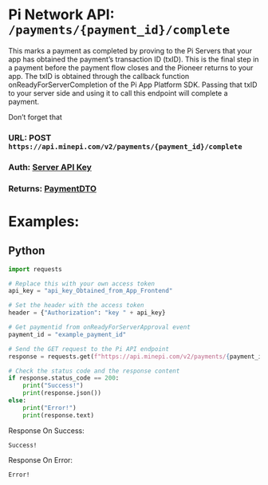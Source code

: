 # Pi Network API: ```/payments/{payment_id}/complete```
This marks a payment as completed by proving to the Pi Servers that your app has obtained the payment’s transaction ID (txID). This is the final step in a payment before the payment flow closes and the Pioneer returns to your app. The txID is obtained through the callback function onReadyForServerCompletion of the Pi App Platform SDK. Passing that txID to your server side and using it to call this endpoint will complete a payment.

Don’t forget that

### URL: POST ```https://api.minepi.com/v2/payments/{payment_id}/complete```
### Auth: [Server API Key](../authorization/Key.md)
### Returns: [PaymentDTO](../types/PaymentDTO.md)

# Examples:
## Python
```python
import requests

# Replace this with your own access token
api_key = "api_key_Obtained_from_App_Frontend"

# Set the header with the access token
header = {"Authorization": "key " + api_key}

# Get paymentid from onReadyForServerApproval event
payment_id = "example_payment_id"

# Send the GET request to the Pi API endpoint
response = requests.get(f"https://api.minepi.com/v2/payments/{payment_id}/complete", headers=header)

# Check the status code and the response content
if response.status_code == 200:
    print("Success!")
    print(response.json())
else:
    print("Error!")
    print(response.text)
```
Response On Success:
```
Success!
```
Response On Error:
```
Error!
```